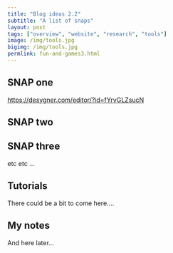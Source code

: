 ```yaml
---
title: "Blog ideas 2.2"
subtitle: "A list of snaps"
layout: post
tags: ["overview", "website", "research", "tools"]
image: /img/tools.jpg
bigimg: /img/tools.jpg
permlink: fun-and-games3.html
---
```


## SNAP one

https://desygner.com/editor/?id=fYrvGLZsucN

## SNAP two



<script src="https://gist.github.com/davan690/bd2e169abfda7abea0280938afd6c871.js"></script>
## SNAP three

etc etc ...

## Tutorials

There could be a bit to come here....


## My notes

And here later...